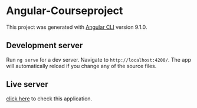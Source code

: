 # Angular-Courseproject

This project was generated with [Angular CLI](https://github.com/angular/angular-cli) version 9.1.0.

## Development server

Run `ng serve` for a dev server. Navigate to `http://localhost:4200/`. The app will automatically reload if you change any of the source files.

## Live server

[click here](https://courseproject-9c960.web.app) to check this application.
